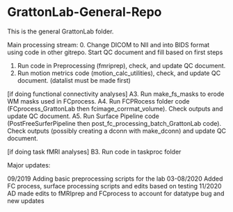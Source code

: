 # GrattonLab-General-Repo
This is the general GrattonLab folder.

Main processing stream:
0. Change DICOM to NII and into BIDS format using code in other gitrepo. Start QC document and fill based on first steps
1. Run code in Preprocessing (fmriprep), check, and update QC document.
2. Run motion metrics code (motion_calc_utilities), check, and update QC document. (datalist must be made first)

[if doing functional connectivity analyses] 
A3. Run make_fs_masks to erode WM masks used in FCprocess.
A4. Run FCPRocess folder code (FCprocess_GrattonLab then fcimage_corrmat_volume). Check outputs and update QC document.
A5. Run Surface Pipeline code (PostFreeSurferPipeline then post_fc_processing_batch_GrattonLab code). Check outputs (possibly creating a dconn with make_dconn) and update QC document.

[if doing task fMRI analyses]
B3. Run code in taskproc folder



Major updates:

09/2019
Adding basic preprocessing scripts for the lab
03-08/2020
Added FC process, surface processing scripts and edits based on testing
11/2020
AD made edits to fMRIprep and FCprocess to account for datatype bug and new updates
